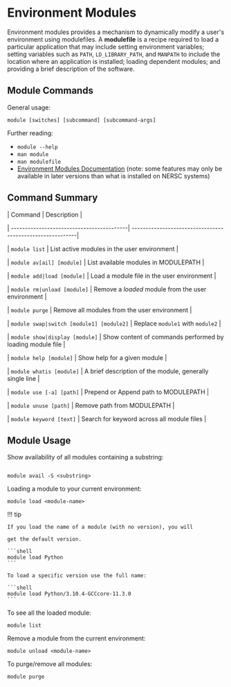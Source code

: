 # Environment Modules

Environment modules provides a mechanism to dynamically modify a user's environment using modulefiles. A **modulefile** is a recipe required to load a particular application that may include setting environment variables; setting variables such as `PATH`, `LD_LIBRARY_PATH`, and `MANPATH` to include the location where an application is installed; loading dependent modules; and providing a brief description of the software.

## Module Commands

General usage: 
```
module [switches] [subcommand] [subcommand-args]
```

Further reading:

- `module --help`
- `man module`
- `man modulefile`
- [Environment Modules Documentation](https://modules.readthedocs.io/en/latest/) (note: some features may only be available in later versions than what is installed on NERSC systems)

## Command Summary
| Command                                   | Description                                               |

| ------------------------------------------| ----------------------------------------------------------|

| `module list`                             | List active modules in the user environment               |

| `module av[ail] [module]`                 | List available modules in MODULEPATH                      |

| `module add|load [module]`                | Load a module file in the user environment                |

| `module rm|unload [module]`               | Remove a *loaded* module from the user environment        |

| `module purge`                            | Remove all modules from the user environment              |

| `module swap|switch [module1] [module2]`  | Replace `module1` with `module2`                          |

| `module show|display [module]`            | Show content of commands performed by loading module file |

| `module help [module]`                    | Show help for a given module                              |

| `module whatis [module]`                  | A brief description of the module, generally single line  |

| `module use [-a] [path]`                  | Prepend or Append path to MODULEPATH                      |

| `module unuse [path]`                     | Remove path from MODULEPATH                               |

| `module keyword [text]`                   | Search for keyword across all module files                |


## Module Usage

Show availability of all modules containing a substring:

```shell

module avail -S <substring>
```

Loading a module to your current environment:

```shell
module load <module-name>
```

!!! tip

    If you load the name of a module (with no version), you will

    get the default version.

    ```shell
    module load Python
    ```

    To load a specific version use the full name:

    ```shell
    module load Python/3.10.4-GCCcore-11.3.0
    ```

To see all the loaded module:

```shell
module list
```

Remove a module from the current environment:

```shell
module unload <module-name>
```

To purge/remove all modules:

```shell
module purge
```


